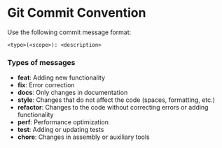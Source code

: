 # Git Commit Convention

Use the following commit message format:

`<type>(<scope>): <description>`

### Types of messages

- **feat**: Adding new functionality
- **fix**: Error correction
- **docs**: Only changes in documentation
- **style**: Changes that do not affect the code (spaces, formatting, etc.)
- **refactor**: Changes to the code without correcting errors or adding functionality
- **perf**: Performance optimization
- **test**: Adding or updating tests
- **chore**: Changes in assembly or auxiliary tools
